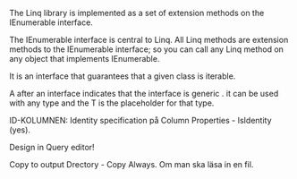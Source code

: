 ﻿The Linq library is implemented as a set of extension methods on the IEnumerable<T> interface.

The IEnumerable<T> interface is central to Linq. All Linq methods are extension methods to the IEnumerable<T> interface; so you can call any Linq method on any object that implements IEnumerable<T>.

It is an interface that guarantees that a given class is iterable.

A <T> after an interface indicates that the interface is generic . it can be used with any type and the T is the placeholder for that type.



ID-KOLUMNEN: Identity specification på Column Properties - IsIdentity (yes).

Design in Query editor!

Copy to output Drectory - Copy Always. Om man ska läsa in en fil.